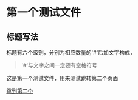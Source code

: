 # 第一个测试文件

## 标题写法

标题有六个级别，分别为相应数量的'#'后加文字构成，
> '#'与文字之间一定要有空格符号

这是第一个测试文件，用来测试跳转第二个页面

[跳到第二个](shane97luo.github.io\读书笔记\markdown语法\test1)